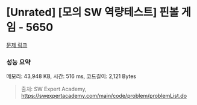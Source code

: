 # [Unrated] [모의 SW 역량테스트] 핀볼 게임 - 5650 

[문제 링크](https://swexpertacademy.com/main/code/problem/problemDetail.do?contestProbId=AWXRF8s6ezEDFAUo) 

### 성능 요약

메모리: 43,948 KB, 시간: 516 ms, 코드길이: 2,121 Bytes



> 출처: SW Expert Academy, https://swexpertacademy.com/main/code/problem/problemList.do